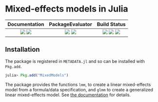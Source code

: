 # Mixed-effects models in Julia

| **Documentation**                                                               | **PackageEvaluator**                                            | **Build Status**                                                                                |
|:-------------------------------------------------------------------------------:|:---------------------------------------------------------------:|:-----------------------------------------------------------------------------------------------:|
| [![][docs-stable-img]][docs-stable-url] [![][docs-latest-img]][docs-latest-url] | [![][pkg-0.4-img]][pkg-0.4-url] [![][pkg-0.5-img]][pkg-0.5-url] | [![][travis-img]][travis-url] [![][appveyor-img]][appveyor-url] [![][coveralls-img]][coveralls-url] |


## Installation

The package is registered in `METADATA.jl` and so can be installed with `Pkg.add`.

```julia
julia> Pkg.add("MixedModels")
```

The package provides the functions `lmm`, to create a linear mixed-effects model
from a formula/data specification, and `glmm` to create a generalized linear
mixed-effects model.  See [the documentation](http://dmbates.github.io/MixedModels.jl/latest)
for details.

[docs-latest-img]: https://img.shields.io/badge/docs-latest-blue.svg
[docs-latest-url]: https://dmbates.github.io/MixedModels.jl/latest

[docs-stable-img]: https://img.shields.io/badge/docs-stable-blue.svg
[docs-stable-url]: https://dmbates.github.io/MixedModels.jl/stable

[travis-img]: https://travis-ci.org/dmbates/MixedModels.jl.svg?branch=master
[travis-url]: https://travis-ci.org/dmbates/MixedModels.jl

[appveyor-img]: https://ci.appveyor.com/api/projects/status/h227adt6ovd1u3sx/branch/master?svg=true
[appveyor-url]: https://ci.appveyor.com/project/dmbates/documenter-jl/branch/master

[coveralls-img]: https://coveralls.io/repos/github/dmbates/MixedModels.jl/badge.svg?branch=master
[coveralls-url]: https://coveralls.io/github/dmbates/MixedModels.jl?branch=master

[issues-url]: https://github.com/dmbates/MixedModels.jl/issues

[pkg-0.4-img]: http://pkg.julialang.org/badges/MixedModels_0.4.svg
[pkg-0.4-url]: http://pkg.julialang.org/?pkg=MixedModels
[pkg-0.5-img]: http://pkg.julialang.org/badges/MixedModels_0.5.svg
[pkg-0.5-url]: http://pkg.julialang.org/?pkg=MixedModels
